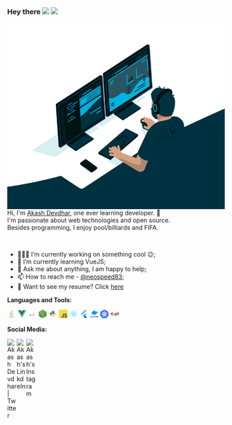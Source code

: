 ### Hey there <img src="https://media.giphy.com/media/hvRJCLFzcasrR4ia7z/giphy.gif" width="25px"> ![](https://visitor-badge.glitch.me/badge?page_id=neospeed83.neospeed83)

<img align="right" alt="GIF" src="https://github.com/neospeed83/neospeed83/blob/master/code.gif?raw=true" width="675" height="432" />

Hi, I'm [Akash Devdhar](https://www.akashdevdhar.com), one ever learning developer. 🚀 <br/>
I'm passionate about web technologies and open source. <br/> Besides programming, I enjoy pool/billiards and FIFA.



<br />

- 👨🏽‍💻 I’m currently working on something cool :wink:;
- 🌱 I’m currently learning VueJS; 
- 💬 Ask me about anything, I am happy to help;
- 📫 How to reach me - [@neospeed83](https://twitter.com/neospeed83);
- 📝 Want to see my resume? Click [here](https://www.linkedin.com/in/akash83/overlay/1635482960500/single-media-viewer/?profileId=ACoAAAo9lwsBbXeWNtWr-iFHib2_G9IDQb_-Rp4)


**Languages and Tools:** 

<code><img height="20" src="https://raw.githubusercontent.com/github/explore/80688e429a7d4ef2fca1e82350fe8e3517d3494d/topics/java/java.png"></code>
<code><img height="20" src="https://raw.githubusercontent.com/github/explore/80688e429a7d4ef2fca1e82350fe8e3517d3494d/topics/vue/vue.png"></code>
<code><img height="20" src="https://raw.githubusercontent.com/github/explore/80688e429a7d4ef2fca1e82350fe8e3517d3494d/topics/mysql/mysql.png"></code>
<code><img height="20" src="https://raw.githubusercontent.com/github/explore/80688e429a7d4ef2fca1e82350fe8e3517d3494d/topics/nodejs/nodejs.png"></code>
<code><img height="20" src="https://raw.githubusercontent.com/github/explore/80688e429a7d4ef2fca1e82350fe8e3517d3494d/topics/python/python.png"></code>
<code><img height="20" src="https://raw.githubusercontent.com/github/explore/80688e429a7d4ef2fca1e82350fe8e3517d3494d/topics/javascript/javascript.png"></code>
<code><img height="20" src="https://raw.githubusercontent.com/github/explore/80688e429a7d4ef2fca1e82350fe8e3517d3494d/topics/react/react.png"></code>
<code><img height="20" src="https://raw.githubusercontent.com/github/explore/80688e429a7d4ef2fca1e82350fe8e3517d3494d/topics/flutter/flutter.png"></code>
<code><img height="20" src="https://raw.githubusercontent.com/github/explore/80688e429a7d4ef2fca1e82350fe8e3517d3494d/topics/docker/docker.png"></code>
<code><img height="20" src="https://raw.githubusercontent.com/github/explore/80688e429a7d4ef2fca1e82350fe8e3517d3494d/topics/kubernetes/kubernetes.png"></code>
<code><img height="20" src="https://raw.githubusercontent.com/github/explore/80688e429a7d4ef2fca1e82350fe8e3517d3494d/topics/git/git.png"></code>


**Social Media:**

<a href="https://twitter.com/neospeed83">
  <img align="left" alt="Akash Devdhar | Twitter" width="22px" src="https://cdn.jsdelivr.net/npm/simple-icons@v3/icons/twitter.svg" />
</a>
<a href="https://www.linkedin.com/in/akashdevdhar/">
  <img align="left" alt="Akash's LinkdeIn" width="22px" src="https://cdn.jsdelivr.net/npm/simple-icons@v3/icons/linkedin.svg" />
</a>
<a href="https://www.instagram.com/neospeed83/">
  <img align="left" alt="Akash's Instagram" width="22px" src="https://cdn.jsdelivr.net/npm/simple-icons@v3/icons/instagram.svg" />
</a>
